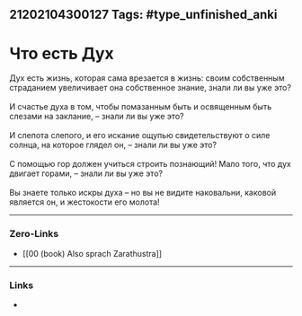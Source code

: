 21202104300127
Tags: #type_unfinished_anki
---
# Что есть Дух

Дух есть жизнь, которая сама врезается в жизнь: своим собственным страданием увеличивает она собственное знание, знали ли вы уже это? <br><br>И счастье духа в том, чтобы помазанным быть и освященным быть слезами на заклание, – знали ли вы уже это? <br><br>И слепота слепого, и его искание ощупью свидетельствуют о силе солнца, на которое глядел он, – знали ли вы уже это? <br><br>С помощью гор должен учиться строить познающий! Мало того, что дух двигает горами, – знали ли вы уже это? <br><br>Вы знаете только искры духа – но вы не видите наковальни, каковой является он, и жестокости его молота!

---
### Zero-Links
- [[00 (book) Also sprach Zarathustra]]
---
### Links
-